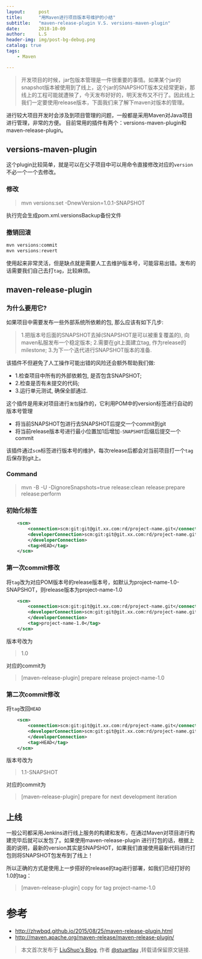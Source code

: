 ```yaml
---
layout:     post
title:      "用Maven进行项目版本号维护的小结"
subtitle:   "maven-release-plugin V.S. versions-maven-plugin"
date:       2018-10-09
author:     L.S
header-img: img/post-bg-debug.png
catalog: true
tags:
    - Maven

---
```

> 开发项目的时候，jar包版本管理是一件很重要的事情。如果某个jar的snapshot版本被使用到了线上，这个jar的SNAPSHOT版本又经常更新，那线上的工程可能就遭殃了，今天发布好好的，明天发布又不行了。因此线上我们一定要使用release版本，下面我们来了解下maven对版本的管理。
  
进行较大项目开发时会涉及到项目管理的问题，一般都是采用Maven对Java项目进行管理，非常的方便。
目前常用的插件有两个：versions-maven-plugin和maven-release-plugin。

## versions-maven-plugin
这个plugin比较简单，就是可以在父子项目中可以用命令直接修改对应的`version`不必一个一个去修改。

### 修改

> mvn versions:set -DnewVersion=1.0.1-SNAPSHOT

执行完会生成pom.xml.versionsBackup备份文件

### 撤销回滚
```bash
mvn versions:commit
mvn versions:revert
```
    
使用起来非常灵活，但是缺点就是需要人工去维护版本号，可能容易出错。发布的话需要我们自己去打`tag`，比较麻烦。

## maven-release-plugin

### 为什么要用它?

如果项目中需要发布一些外部系统所依赖的包, 那么应该有如下几步:

> 1.把版本号后面的SNAPSHOT去掉(SNAPSHOT是可以被重复覆盖的), 向maven私服发布一个稳定版本;
  2.需要在git上面建立tag, 作为release的milestone;
  3.为下一个迭代进行SNAPSHOT版本的准备.
  
该插件不但避免了人工操作可能出错的风险还会额外帮助我们做:

- 1.检查项目中所有的外部依赖包, 是否包含SNAPSHOT;
- 2.检查是否有未提交的代码;
- 3.运行单元测试, 确保全部通过.


  
这个插件是用来对项目进行`发包`操作的，它利用POM中的version标签进行自动的版本号管理

- 将当前SNAPSHOT包进行去SNAPSHOT后提交一个commit到git
- 将当前release版本号进行最小位置加1后增加`-SNAPSHOT`后缀后提交一个commit

该插件通过`scm`标签进行版本号的维护，每次release后都会对当前项目打一个`tag`后保存到git上。

### Command

>  mvn -B -U -DignoreSnapshots=true release:clean release:prepare release:perform


### 初始化标签

```xml
    <scm>
        <connection>scm:git:git@git.xx.com:rd/project-name.git</connection>
        <developerConnection>scm:git:git@git.xx.com:rd/project-name.git
        </developerConnection>
        <tag>HEAD</tag>
    </scm>

```

### 第一次commit修改

将`tag`改为对应POM版本号的release版本号，如默认为project-name-1.0-SNAPSHOT，则release版本为project-name-1.0

```xml
    <scm>
        <connection>scm:git:git@git.xx.com:rd/project-name.git</connection>
        <developerConnection>scm:git:git@git.xx.com:rd/project-name.git
        </developerConnection>
        <tag>project-name-1.0</tag>
    </scm>

```

版本号改为
>   <version>1.0</version>

对应的commit为

>   [maven-release-plugin] prepare release project-name-1.0

### 第二次commit修改

将`tag`改回`HEAD`

```xml
    <scm>
        <connection>scm:git:git@git.xx.com:rd/project-name.git</connection>
        <developerConnection>scm:git:git@git.xx.com:rd/project-name.git
        </developerConnection>
        <tag>HEAD</tag>
    </scm>

```

版本号改为
>   <version>1.1-SNAPSHOT</version>


对应的commit为

>   [maven-release-plugin] prepare for next development iteration

## 上线
一般公司都采用Jenkins进行线上服务的构建和发布，在通过Maven对项目进行构建完毕后就可以发包了。如果使用maven-release-plugin
进行打包的话，根据上面的说明，最新的version其实是SNAPSHOT，如果我们直接使用最新代码进行打包则将SNAPSHOT包发布到了线上！

所以正确的方式是使用上一步搭好的release的tag进行部署，如我们已经打好的1.0的tag：

>   [maven-release-plugin] copy for tag project-name-1.0


# 参考
- http://zhwbqd.github.io/2015/08/25/maven-release-plugin.html
- http://maven.apache.org/maven-release/maven-release-plugin/

> 本文首次发布于 [LiuShuo's Blog](https://liushuo.me), 作者 [@stuartlau](http://github.com/stuartlau) ,转载请保留原文链接.
